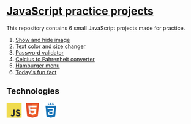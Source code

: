 # [JavaScript practice projects](https://szymonogniewski.github.io/JS_practice_tasks/)

This repository contains 6 small JavaScript projects made for practice.

1. [Show and hide image](https://szymonogniewski.github.io/JS_practice_tasks/partials/showImg.html)
2. [Text color and size changer](https://szymonogniewski.github.io/JS_practice_tasks/partials/colorChange.html)
3. [Password validator](https://szymonogniewski.github.io/JS_practice_tasks/partials/passwordValidator.html)
4. [Celcius to Fahrenheit converter](https://szymonogniewski.github.io/JS_practice_tasks/partials/cfConverter.html)
5. [Hamburger menu](https://szymonogniewski.github.io/JS_practice_tasks/partials/burgerMenu.html)
6. [Today's fun fact](https://szymonogniewski.github.io/JS_practice_tasks/partials/funFact.html)

## Technologies
<img src="https://github.com/devicons/devicon/blob/master/icons/javascript/javascript-original.svg" title="JavaScript" alt="JavaScript" width="40" height="40"/>&nbsp;
<img src="https://github.com/devicons/devicon/blob/master/icons/html5/html5-original.svg" title="HTML5" alt="HTML" width="40" height="40"/>&nbsp;
<img src="https://github.com/devicons/devicon/blob/master/icons/css3/css3-plain-wordmark.svg"  title="CSS3" alt="CSS" width="40" height="40"/>&nbsp;
